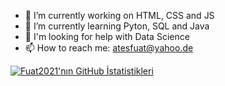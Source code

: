 
- 🔭 I’m currently working on HTML, CSS and JS
- 🌱 I’m currently learning Pyton, SQL and Java
- 🤔 I'm looking for help with Data Science 
- 📫 How to reach me: atesfuat@yahoo.de

[![Fuat2021'nın GitHub İstatistikleri](https://github-readme-stats.vercel.app/api?username=Fuat2021)](https://github.com/Fuat2021/github-readme-stats)
